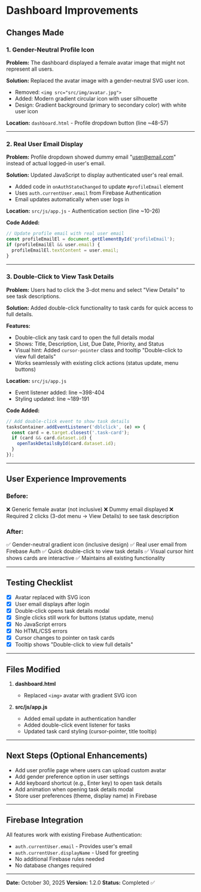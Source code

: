 # Dashboard Improvements

## Changes Made

### 1. Gender-Neutral Profile Icon
**Problem:** The dashboard displayed a female avatar image that might not represent all users.

**Solution:** Replaced the avatar image with a gender-neutral SVG user icon.
- Removed: `<img src="src/img/avatar.jpg">`
- Added: Modern gradient circular icon with user silhouette
- Design: Gradient background (primary to secondary color) with white user icon

**Location:** `dashboard.html` - Profile dropdown button (line ~48-57)

---

### 2. Real User Email Display
**Problem:** Profile dropdown showed dummy email "user@email.com" instead of actual logged-in user's email.

**Solution:** Updated JavaScript to display authenticated user's real email.
- Added code in `onAuthStateChanged` to update `#profileEmail` element
- Uses `auth.currentUser.email` from Firebase Authentication
- Email updates automatically when user logs in

**Location:** `src/js/app.js` - Authentication section (line ~10-26)

**Code Added:**
```javascript
// Update profile email with real user email
const profileEmailEl = document.getElementById('profileEmail');
if (profileEmailEl && user.email) {
  profileEmailEl.textContent = user.email;
}
```

---

### 3. Double-Click to View Task Details
**Problem:** Users had to click the 3-dot menu and select "View Details" to see task descriptions.

**Solution:** Added double-click functionality to task cards for quick access to full details.

**Features:**
- Double-click any task card to open the full details modal
- Shows: Title, Description, List, Due Date, Priority, and Status
- Visual hint: Added `cursor-pointer` class and tooltip "Double-click to view full details"
- Works seamlessly with existing click actions (status update, menu buttons)

**Location:** `src/js/app.js`
- Event listener added: line ~398-404
- Styling updated: line ~189-191

**Code Added:**
```javascript
// Add double-click event to show task details
tasksContainer.addEventListener('dblclick', (e) => {
  const card = e.target.closest('.task-card');
  if (card && card.dataset.id) {
    openTaskDetailsById(card.dataset.id);
  }
});
```

---

## User Experience Improvements

### Before:
❌ Generic female avatar (not inclusive)
❌ Dummy email displayed
❌ Required 2 clicks (3-dot menu → View Details) to see task description

### After:
✅ Gender-neutral gradient icon (inclusive design)
✅ Real user email from Firebase Auth
✅ Quick double-click to view task details
✅ Visual cursor hint shows cards are interactive
✅ Maintains all existing functionality

---

## Testing Checklist

- [x] Avatar replaced with SVG icon
- [x] User email displays after login
- [x] Double-click opens task details modal
- [x] Single clicks still work for buttons (status update, menu)
- [x] No JavaScript errors
- [x] No HTML/CSS errors
- [x] Cursor changes to pointer on task cards
- [x] Tooltip shows "Double-click to view full details"

---

## Files Modified

1. **dashboard.html**
   - Replaced `<img>` avatar with gradient SVG icon
   
2. **src/js/app.js**
   - Added email update in authentication handler
   - Added double-click event listener for tasks
   - Updated task card styling (cursor-pointer, title tooltip)

---

## Next Steps (Optional Enhancements)

- Add user profile page where users can upload custom avatar
- Add gender preference option in user settings
- Add keyboard shortcut (e.g., Enter key) to open task details
- Add animation when opening task details modal
- Store user preferences (theme, display name) in Firebase

---

## Firebase Integration

All features work with existing Firebase Authentication:
- `auth.currentUser.email` - Provides user's email
- `auth.currentUser.displayName` - Used for greeting
- No additional Firebase rules needed
- No database changes required

---

**Date:** October 30, 2025
**Version:** 1.2.0
**Status:** Completed ✅
